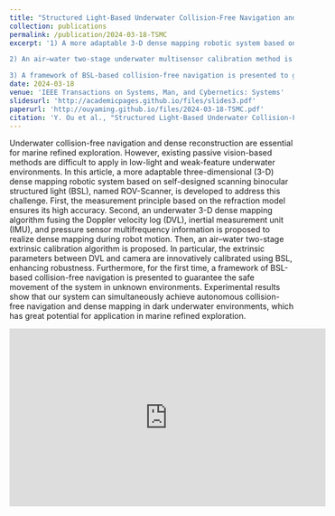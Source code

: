 ```yaml
---
title: "Structured Light-Based Underwater Collision-Free Navigation and Dense Mapping System for Refined Exploration in Unknown Dark Environments"
collection: publications
permalink: /publication/2024-03-18-TSMC
excerpt: '1) A more adaptable 3-D dense mapping robotic system based on self-designed scanning BSL, named ROVScanner, is developed for refined exploration, where the on-board design allows for autonomous mobility and operational capabilities. A more efficient underwater 3-D dense mapping algorithm fusing DVL, inertial measurement unit (IMU) and pressure sensor multifrequency information is proposed to realize dense mapping during robot motion.

2) An air–water two-stage underwater multisensor calibration method is presented. In particular, the extrinsic parameters between DVL and camera are innovatively calibrated using BSL based on graph optimization, enhancing robustness.

3) A framework of BSL-based collision-free navigation is presented to guarantee the safe movement of the system in unknown dark environments. To the best of our knowledge, this is the first work that can simultaneously realize autonomous collision-free navigation and dense mapping in dark underwater environments by utilizing active structured light vision.'
date: 2024-03-18
venue: 'IEEE Transactions on Systems, Man, and Cybernetics: Systems'
slidesurl: 'http://academicpages.github.io/files/slides3.pdf'
paperurl: 'http://ouyaming.github.io/files/2024-03-18-TSMC.pdf'
citation: 'Y. Ou et al., "Structured Light-Based Underwater Collision-Free Navigation and Dense Mapping System for Refined Exploration in Unknown Dark Environments," in IEEE Transactions on Systems, Man, and Cybernetics: Systems, doi: 10.1109/TSMC.2024.3370917.'
---
```


Underwater collision-free navigation and dense reconstruction are essential for marine refined exploration. However, existing passive vision-based methods are difficult to apply in low-light and weak-feature underwater environments. In this article, a more adaptable three-dimensional (3-D) dense mapping robotic system based on self-designed scanning binocular structured light (BSL), named ROV-Scanner, is developed to address this challenge. First, the measurement principle based on the refraction model ensures its high accuracy. Second, an underwater 3-D dense mapping algorithm fusing the Doppler velocity log (DVL), inertial measurement unit (IMU), and pressure sensor multifrequency information is proposed to realize dense mapping during robot motion. Then, an air–water two-stage extrinsic calibration algorithm is proposed. In particular, the extrinsic parameters between DVL and camera are innovatively calibrated using BSL, enhancing robustness. Furthermore, for the first time, a framework of BSL-based collision-free navigation is presented to guarantee the safe movement of the system in unknown environments. Experimental results show that our system can simultaneously achieve autonomous collision-free navigation and dense mapping in dark underwater environments, which has great potential for application in marine refined exploration.

<div style="text-align: center;">
  <iframe width="560" height="315" src="https://ouyaming.github.io/vedio/2024-03-18-TSMC_vedio.mp4" frameborder="0" allow="accelerometer; autoplay; clipboard-write; encrypted-media; gyroscope; picture-in-picture" allowfullscreen></iframe>
</div>
